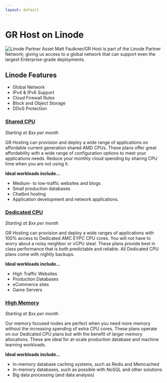 ```yaml
---
layout: default
---
```

# GR Host on Linode
![Linode Partner Asset](https://gooby-s3.us-southeast-1.linodeobjects.com/linode_partner.png)
Matt Faulkner/GR Host is part of the Linode Partner Network; giving us access to a global network that can support even the largest Enterprise-grade deployments.

## Linode Features
- Global Network
- IPv4 & IPv6 Support
- Cloud Firewall Rules
- Block and Object Storage
- DDoS Protection

### [Shared CPU](https://www.linode.com/products/shared/)
_Starting at $xx per month_  

GR Hosting can provision and deploy a wide range of applications on affordable current generation shared AMD CPUs. These plans offer great affordability with a wide range of configuration options to meet your applications needs. Reduce your monthly cloud spending by sharing CPU time when you are not using it. 

**Ideal workloads include...**
- Medium- to low-traffic websites and blogs
- Small production databases
- Chatbot hosting
- Application development and network applications.

### [Dedicated CPU](https://www.linode.com/products/dedicated-cpu/)
_Starting at $xx per month_  

GR Hosting can provision and deploy a wide ranges of applications with 100% access to Dedicated AMC EYPC CPU cores. You will not have to worry about a noisy neighbor or vCPU steal. These plans provide best in class performance that is both predictable and reliable. All Dedicated CPU plans come with nightly backups.

**Ideal workloads include...**
- High Traffic Websites
- Production Databases
- eCommerce sites
- Game Servers

### [High Memory](https://www.linode.com/products/high-memory/)
_Starting at $xx per month_  

Our memory focused nodes are perfect when you need more memory without the increasing spending of extra CPU cores. These plans operate on our Dedicated CPU plans but with the benefit of larger memory allocations. These are ideal for at-scale production database and machine learning workloads.

**Ideal workloads include...**
- In-memory database caching systems, such as Redis and Memcached
- In-memory databases, such as possible with NoSQL and other solutions
- Big data processing (and data analysis)